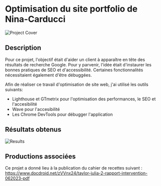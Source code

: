 # Optimisation du site portfolio de Nina-Carducci
![Project Cover](https://i.ibb.co/z66RdYS/N-Carducci.png)

## Description

Pour ce projet, l'objectif était d'aider un client à apparaître en tête des résultats de recherche Google. Pour y parvenir, l'idée était d'instaurer les bonnes pratiques de SEO et d'accessibilité. Certaines fonctionnalités nécessitaient également d'être débuggées. 

Afin de réaliser ce travail d'optimisation de site web, j'ai utilisé les outils suivants: 
- Lighthouse et GTmetrix pour l'optimisation des performances, le SEO et l'accesibilité
- Wave pour l'accesibilité
- Les Chrome DevTools pour débugger l'application

## Résultats obtenus 
![Results](https://i.ibb.co/RH3J0H1/Carducci-lighthouse-D.jpg)

## Productions associées 
Ce projet a donné lieu à la publication du cahier de recettes suivant : https://www.docdroid.net/zVVnx24/taylor-julia-2-rapport-intervention-062023-pdf 
